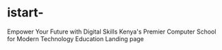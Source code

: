 # istart-
Empower Your Future with Digital Skills Kenya's Premier Computer School for Modern Technology Education Landing page
